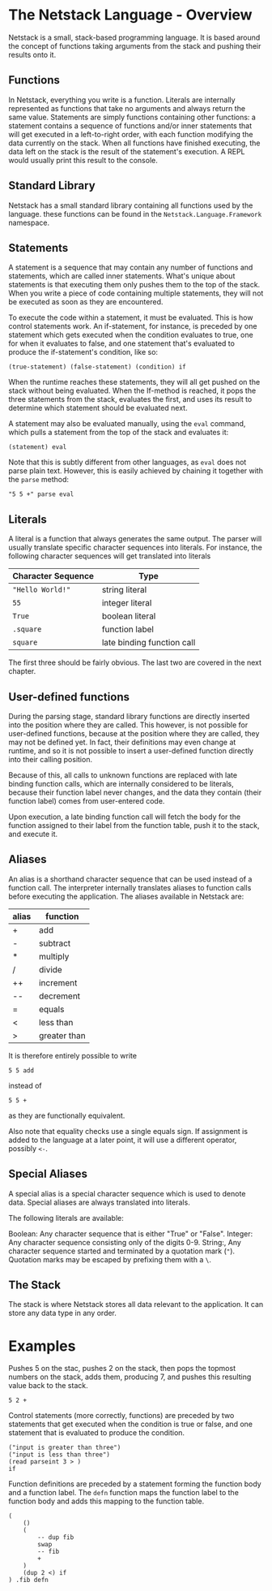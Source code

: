 The Netstack Language - Overview
=============

Netstack is a small, stack-based programming language.
It is based around the concept of functions taking arguments from
the stack and pushing their results onto it.


Functions
-------------
In Netstack, everything you write is a function. Literals are internally 
represented as functions that take no arguments and always return the same value.
Statements are simply functions containing other functions: 
a statement contains a sequence of functions and/or inner statements that 
will get executed in a left-to-right order, with each function modifying the data 
currently on the stack. When all functions have finished executing, 
the data left on the stack is the result of the statement's execution. 
A REPL would usually print this result to the console.


Standard Library
-------------
Netstack has a small standard library containing all functions used by the language.
these functions can be found in the `Netstack.Language.Framework` namespace.

Statements
-------------
A statement is a sequence that may contain any number of functions and
statements, which are called inner statements. What's unique about statements
is that executing them only pushes them to the top of the stack.
When you write a piece of code containing multiple statements, they will not be
executed as soon as they are encountered.

To execute the code within a statement, it must be evaluated. This is how control
statements work. An if-statement, for instance, is preceded by one statement
which gets executed when the condition evaluates to true, one for when it evaluates
to false, and one statement that's evaluated to produce the if-statement's condition,
like so:

	(true-statement) (false-statement) (condition) if

When the runtime reaches these statements, they will all get pushed on the stack
without being evaluated. When the If-method is reached, it pops the three statements
from the stack, evaluates the first, and uses its result to determine which statement
should be evaluated next.

A statement may also be evaluated manually, using the `eval` command, which 
pulls a statement from the top of the stack and evaluates it:
	
	(statement) eval

Note that this is subtly different from other languages, as `eval` does not parse
plain text. However, this is easily achieved by chaining it together with the 
`parse` method:

	"5 5 +" parse eval


Literals
-------------
A literal is a function that always generates the same output. The parser will 
usually translate specific character sequences into literals.
For instance, the following character sequences will get translated into literals

Character Sequence| Type
----------|------------
`"Hello World!"`	| string literal
`55`				| integer literal
`True`				| boolean literal
`.square`			| function label
`square	`		| late binding function call

The first three should be fairly obvious. 
The last two are covered in the next chapter.


User-defined functions
-------------
During the parsing stage, standard library functions are directly inserted into the
position where they are called.
This however, is not possible for user-defined functions, because at the position
where they are called, they may not be defined yet. In fact, their definitions
may even change at runtime, and so it is not possible to insert a user-defined 
function directly into their calling position.

Because of this, all calls to unknown functions are replaced with 
late binding function calls, which are internally considered to be literals,
because their function label never changes, and the data they contain
(their function label) comes from user-entered code.

Upon execution, a late binding function call will fetch the body for the function
assigned to their label from the function table, push it to the stack, and execute it.


Aliases
-------------
An alias is a shorthand character sequence that can be used instead of a 
function call. The interpreter internally translates aliases to function
calls before executing the application. The aliases available in Netstack are:

alias|function
-----|--------
+  | add
-  | subtract
*  | multiply
/  | divide
++ | increment
-- | decrement
=  | equals
<  | less than
>  | greater than

It is therefore entirely possible to write

	5 5 add

instead of

	5 5 +

as they are functionally equivalent.

Also note that equality checks use a single equals sign.
If assignment is added to the language at a later point,
it will use a different operator, possibly `<-`.


Special Aliases
-------------
A special alias is a special character sequence which
is used to denote data. Special aliases are always translated into literals.

The following literals are available:

Boolean:
	Any character sequence that is either "True" or "False".
Integer:
	Any character sequence consisting only of the digits 0-9.
String:,
	Any character sequence started and terminated by a quotation mark (`"`).
	Quotation marks may be escaped by prefixing them with a `\`.



The Stack
-------------
The stack is where Netstack stores all data relevant to the application.
It can store any data type in any order.

Examples
=============

Pushes 5 on the stac, pushes 2 on the stack, then pops the topmost numbers
on the stack, adds them, producing 7, and pushes this resulting value 
back to the stack.

    5 2 +

Control statements (more correctly, functions) are preceded by two 
statements that get executed when the condition is true or false, 
and one statement that is evaluated to produce the condition.

	("input is greater than three")
	("input is less than three")
	(read parseint 3 > )
	if

Function definitions are preceded by a statement forming the function body
and a function label. The `defn` function maps the function label to the
function body and adds this mapping to the function table.

	(
		()
		(
			-- dup fib 
			swap 
			-- fib 
			+
		)
		(dup 2 <) if
	) .fib defn
